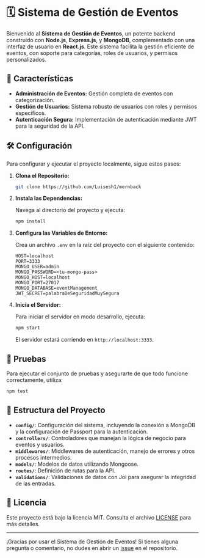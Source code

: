 # 🗓️ Sistema de Gestión de Eventos

Bienvenido al **Sistema de Gestión de Eventos**, un potente backend construido con **Node.js**, **Express.js**, y **MongoDB**, complementado con una interfaz de usuario en **React.js**. Este sistema facilita la gestión eficiente de eventos, con soporte para categorías, roles de usuarios, y permisos personalizados.

## 🚀 Características

- **Administración de Eventos:** Gestión completa de eventos con categorización.
- **Gestión de Usuarios:** Sistema robusto de usuarios con roles y permisos específicos.
- **Autenticación Segura:** Implementación de autenticación mediante JWT para la seguridad de la API.

## 🛠️ Configuración

Para configurar y ejecutar el proyecto localmente, sigue estos pasos:

1. **Clona el Repositorio:**

   ```bash
   git clone https://github.com/Luisesh1/mernback
   ```

2. **Instala las Dependencias:**

   Navega al directorio del proyecto y ejecuta:

   ```bash
   npm install
   ```

3. **Configura las Variables de Entorno:**

   Crea un archivo `.env` en la raíz del proyecto con el siguiente contenido:

   ```plaintext
   HOST=localhost
   PORT=3333
   MONGO_USER=admin
   MONGO_PASSWORD=<tu-mongo-pass>
   MONGO_HOST=localhost
   MONGO_PORT=27017
   MONGO_DATABASE=eventManagement
   JWT_SECRET=palabraDeSeguridadMuySegura
   ```

4. **Inicia el Servidor:**

   Para iniciar el servidor en modo desarrollo, ejecuta:

   ```bash
   npm start
   ```

   El servidor estará corriendo en `http://localhost:3333`.

## 🧪 Pruebas

Para ejecutar el conjunto de pruebas y asegurarte de que todo funcione correctamente, utiliza:

```bash
npm test
```

## 📂 Estructura del Proyecto

- **`config/`**: Configuración del sistema, incluyendo la conexión a MongoDB y la configuración de Passport para la autenticación.
- **`controllers/`**: Controladores que manejan la lógica de negocio para eventos y usuarios.
- **`middlewares/`**: Middlewares de autenticación, manejo de errores y otros procesos intermedios.
- **`models/`**: Modelos de datos utilizando Mongoose.
- **`routes/`**: Definición de rutas para la API.
- **`validations/`**: Validaciones de datos con Joi para asegurar la integridad de las entradas.

## 📜 Licencia

Este proyecto está bajo la licencia MIT. Consulta el archivo [LICENSE](LICENSE) para más detalles.

---

¡Gracias por usar el Sistema de Gestión de Eventos! Si tienes alguna pregunta o comentario, no dudes en abrir un [issue](https://github.com/tuusuario/tu-repositorio/issues) en el repositorio.


